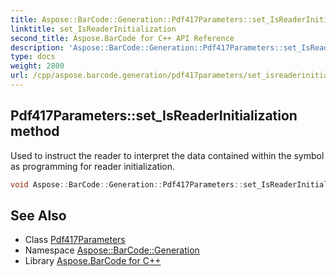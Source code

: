 ```yaml
---
title: Aspose::BarCode::Generation::Pdf417Parameters::set_IsReaderInitialization method
linktitle: set_IsReaderInitialization
second_title: Aspose.BarCode for C++ API Reference
description: 'Aspose::BarCode::Generation::Pdf417Parameters::set_IsReaderInitialization method. Used to instruct the reader to interpret the data contained within the symbol as programming for reader initialization in C++.'
type: docs
weight: 2800
url: /cpp/aspose.barcode.generation/pdf417parameters/set_isreaderinitialization/
---
```

## Pdf417Parameters::set_IsReaderInitialization method


Used to instruct the reader to interpret the data contained within the symbol as programming for reader initialization.

```cpp
void Aspose::BarCode::Generation::Pdf417Parameters::set_IsReaderInitialization(bool value)
```

## See Also

* Class [Pdf417Parameters](../)
* Namespace [Aspose::BarCode::Generation](../../)
* Library [Aspose.BarCode for C++](../../../)
